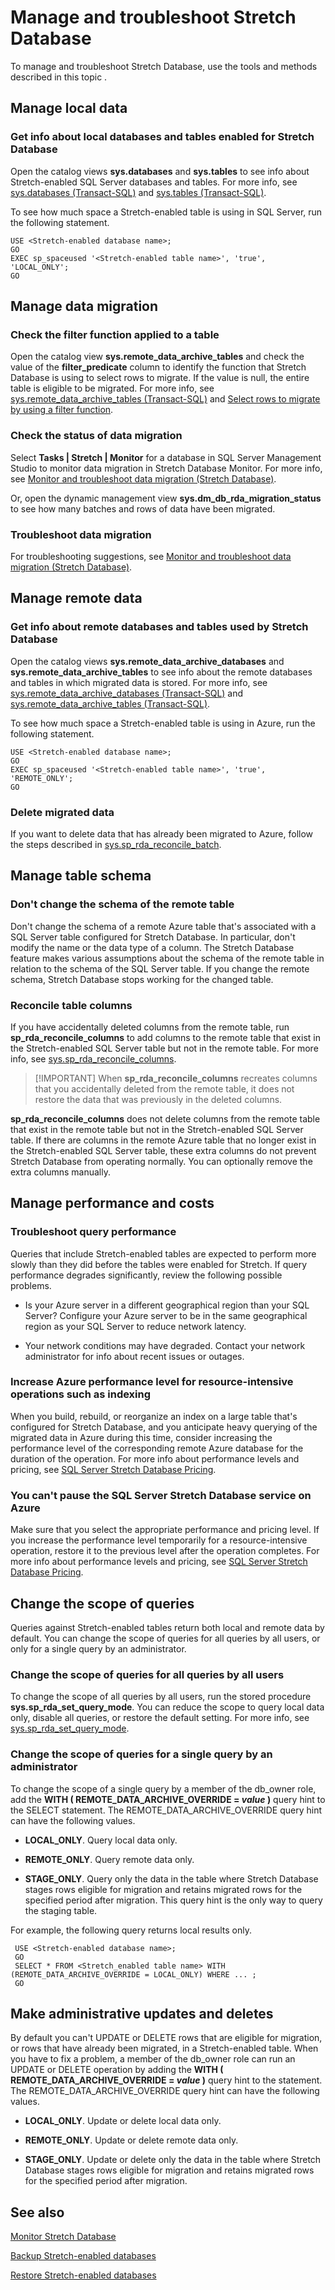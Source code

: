 <properties
	pageTitle="Manage and troubleshoot Stretch Database | Azure"
	description="Learn how to manage and troubleshoot Stretch Database."
	services="sql-server-stretch-database"
	documentationCenter=""
	authors="douglaslMS"
	manager=""
	editor=""/>

<tags
	ms.service="sql-server-stretch-database"
	ms.date="06/27/2016"
	wacn.date=""/>

# Manage and troubleshoot Stretch Database

To manage and troubleshoot Stretch Database, use the tools and methods described in this topic .

## Manage local data

### <a name="LocalInfo"></a>Get info about local databases and tables enabled for Stretch Database
Open the catalog views **sys.databases** and **sys.tables** to see info about Stretch\-enabled SQL Server databases and tables. For more info, see [sys.databases (Transact-SQL)](https://msdn.microsoft.com/zh-cn/library/ms178534.aspx) and [sys.tables (Transact-SQL)](https://msdn.microsoft.com/zh-cn/library/ms187406.aspx).

To see how much space a Stretch\-enabled table is using in SQL Server, run the following statement.


	USE <Stretch-enabled database name>;
	GO
	EXEC sp_spaceused '<Stretch-enabled table name>', 'true', 'LOCAL_ONLY';
	GO

## Manage data migration

### Check the filter function applied to a table
Open the catalog view **sys.remote\_data\_archive\_tables** and check the value of the **filter\_predicate** column to identify the function that Stretch Database is using to select rows to migrate. If the value is null, the entire table is eligible to be migrated. For more info, see [sys.remote_data_archive_tables (Transact-SQL)](https://msdn.microsoft.com/zh-cn/library/dn935003.aspx) and [Select rows to migrate by using a filter function](/documentation/articles/sql-server-stretch-database-predicate-function).

### <a name="Migration"></a>Check the status of data migration
Select **Tasks | Stretch | Monitor** for a database in SQL Server Management Studio to monitor data migration in Stretch Database Monitor. For more info, see [Monitor and troubleshoot data migration (Stretch Database)](/documentation/articles/sql-server-stretch-database-monitor/).

Or, open the dynamic management view **sys.dm\_db\_rda\_migration\_status** to see how many batches and rows of data have been migrated.

### <a name="Firewall"></a>Troubleshoot data migration
For troubleshooting suggestions, see [Monitor and troubleshoot data migration (Stretch Database)](/documentation/articles/sql-server-stretch-database-monitor/).

## Manage remote data

### <a name="RemoteInfo"></a>Get info about remote databases and tables used by Stretch Database
Open the catalog views **sys.remote\_data\_archive\_databases** and **sys.remote\_data\_archive\_tables** to see info about the remote databases and tables in which migrated data is stored. For more info, see [sys.remote_data_archive_databases (Transact-SQL)](https://msdn.microsoft.com/zh-cn/library/dn934995.aspx) and [sys.remote_data_archive_tables (Transact-SQL)](https://msdn.microsoft.com/zh-cn/library/dn935003.aspx).

To see how much space a Stretch-enabled table is using in Azure, run the following statement.

	USE <Stretch-enabled database name>;
	GO
	EXEC sp_spaceused '<Stretch-enabled table name>', 'true', 'REMOTE_ONLY';
	GO

### Delete migrated data  
If you want to delete data that has already been migrated to Azure, follow the steps described in [sys.sp_rda_reconcile_batch](https://msdn.microsoft.com/zh-cn/library/mt707768.aspx).

## Manage table schema

### Don't change the schema of the remote table
Don't change the schema of a remote Azure table that's associated with a SQL Server table configured for Stretch Database. In particular, don't modify the name or the data type of a column. The Stretch Database feature makes various assumptions about the schema of the remote table in relation to the schema of the SQL Server table. If you change the remote schema, Stretch Database stops working for the changed table.

### Reconcile table columns  
If you have accidentally deleted columns from the remote table, run **sp_rda_reconcile_columns** to add columns to the remote table that exist in the Stretch\-enabled SQL Server table but not in the remote table. For more info, see [sys.sp_rda_reconcile_columns](https://msdn.microsoft.com/zh-cn/library/mt707765.aspx).  

  > [!IMPORTANT] When **sp_rda_reconcile_columns** recreates columns that you accidentally deleted from the remote table, it does not restore the data that was previously in the deleted columns.

**sp_rda_reconcile_columns** does not delete columns from the remote table that exist in the remote table but not in the Stretch\-enabled SQL Server table. If there are columns in the remote Azure table that no longer exist in the Stretch\-enabled SQL Server table, these extra columns do not prevent Stretch Database from operating normally. You can optionally remove the extra columns manually.  

## Manage performance and costs  

### Troubleshoot query performance
Queries that include Stretch\-enabled tables are expected to perform more slowly than they did before the tables were enabled for Stretch. If query performance degrades significantly, review the following possible problems.

-   Is your Azure server in a different geographical region than your SQL Server? Configure your Azure server to be in the same geographical region as your SQL Server to reduce network latency.

-   Your network conditions may have degraded. Contact your network administrator for info about recent issues or outages.

### Increase Azure performance level for resource\-intensive operations such as indexing
When you build, rebuild, or reorganize an index on a large table that's configured for Stretch Database, and you anticipate heavy querying of the migrated data in Azure during this time, consider increasing the performance level of the corresponding remote Azure database for the duration of the operation. For more info about performance levels and pricing, see [SQL Server Stretch Database Pricing](https://azure.microsoft.com/pricing/details/sql-server-stretch-database/).

### You can't pause the SQL Server Stretch Database service on Azure  
 Make sure that you select the appropriate performance and pricing level. If you increase the performance level temporarily for a resource\-intensive operation, restore it to the previous level after the operation completes. For more info about performance levels and pricing, see [SQL Server Stretch Database Pricing](https://azure.microsoft.com/pricing/details/sql-server-stretch-database/).  

## Change the scope of queries  
 Queries against Stretch\-enabled tables return both local and remote data by default. You can change the scope of queries for all queries by all users, or only for a single query by an administrator.  

### Change the scope of queries for all queries by all users  
 To change the scope of all queries by all users, run the stored procedure **sys.sp_rda_set_query_mode**. You can reduce the scope to query local data only, disable all queries, or restore the default setting. For more info, see [sys.sp_rda_set_query_mode](https://msdn.microsoft.com/zh-cn/library/mt703715.aspx).  

### <a name="queryHints"></a>Change the scope of queries for a single query by an administrator  
 To change the scope of a single query by a member of the db_owner role, add the **WITH \( REMOTE_DATA_ARCHIVE_OVERRIDE = *value* \)** query hint to the SELECT statement. The REMOTE_DATA_ARCHIVE_OVERRIDE query hint can have the following values.  
 -   **LOCAL_ONLY**. Query local data only.  

 -   **REMOTE_ONLY**. Query remote data only.  

 -   **STAGE_ONLY**. Query only the data in the table where Stretch Database stages rows eligible for migration and retains migrated rows for the specified period after migration. This query hint is the only way to query the staging table.  

For example, the following query returns local results only.  

	 USE <Stretch-enabled database name>;
	 GO
	 SELECT * FROM <Stretch_enabled table name> WITH (REMOTE_DATA_ARCHIVE_OVERRIDE = LOCAL_ONLY) WHERE ... ;
	 GO

## <a name="adminHints"></a>Make administrative updates and deletes  
 By default you can't UPDATE or DELETE rows that are eligible for migration, or rows that have already been migrated, in a Stretch\-enabled table. When you have to fix a problem, a member of the db_owner role can run an UPDATE or DELETE operation by adding the **WITH \( REMOTE_DATA_ARCHIVE_OVERRIDE = *value* \)** query hint to the statement. The REMOTE_DATA_ARCHIVE_OVERRIDE query hint can have the following values.  
 -   **LOCAL_ONLY**. Update or delete local data only.  

 -   **REMOTE_ONLY**. Update or delete remote data only.  

 -   **STAGE_ONLY**. Update or delete only the data in the table where Stretch Database stages rows eligible for migration and retains migrated rows for the specified period after migration.  

## See also

[Monitor Stretch Database](/documentation/articles/sql-server-stretch-database-monitor/)

[Backup Stretch-enabled databases](/documentation/articles/sql-server-stretch-database-backup/)

[Restore Stretch-enabled databases](/documentation/articles/sql-server-stretch-database-restore/)
